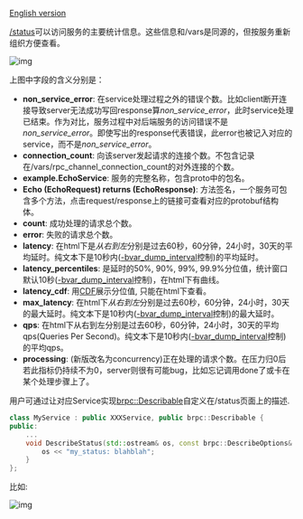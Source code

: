 [English version](../en/status.md)

[/status](http://brpc.baidu.com:8765/status)可以访问服务的主要统计信息。这些信息和/vars是同源的，但按服务重新组织方便查看。

![img](../images/status.png)

上图中字段的含义分别是：

- **non_service_error**: 在service处理过程之外的错误个数。比如client断开连接导致server无法成功写回response算*non_service_error*，此时service处理已结束。作为对比，服务过程中对后端服务的访问错误不是*non_service_error*。即使写出的response代表错误，此error也被记入对应的service，而不是*non_service_error*。
- **connection_count**: 向该server发起请求的连接个数。不包含记录在/vars/rpc_channel_connection_count的对外连接的个数。
- **example.EchoService**: 服务的完整名称，包含proto中的包名。
- **Echo (EchoRequest) returns (EchoResponse)**: 方法签名，一个服务可包含多个方法，点击request/response上的链接可查看对应的protobuf结构体。
- **count**: 成功处理的请求总个数。
- **error**: 失败的请求总个数。
- **latency**: 在html下是*从右到左*分别是过去60秒，60分钟，24小时，30天的平均延时。纯文本下是10秒内([-bvar_dump_interval](http://brpc.baidu.com:8765/flags/bvar_dump_interval)控制)的平均延时。
- **latency_percentiles**: 是延时的50%, 90%, 99%, 99.9%分位值，统计窗口默认10秒([-bvar_dump_interval](http://brpc.baidu.com:8765/flags/bvar_dump_interval)控制)，在html下有曲线。
- **latency_cdf**: 用[CDF](https://en.wikipedia.org/wiki/Cumulative_distribution_function)展示分位值, 只能在html下查看。
- **max_latency**: 在html下*从右到左*分别是过去60秒，60分钟，24小时，30天的最大延时。纯文本下是10秒内([-bvar_dump_interval](http://brpc.baidu.com:8765/flags/bvar_dump_interval)控制)的最大延时。
- **qps**: 在html下从右到左分别是过去60秒，60分钟，24小时，30天的平均qps(Queries Per Second)。纯文本下是10秒内([-bvar_dump_interval](http://brpc.baidu.com:8765/flags/bvar_dump_interval)控制)的平均qps。
- **processing**: (新版改名为concurrency)正在处理的请求个数。在压力归0后若此指标仍持续不为0，server则很有可能bug，比如忘记调用done了或卡在某个处理步骤上了。


用户可通过让对应Service实现[brpc::Describable](https://github.com/brpc/brpc/blob/master/src/brpc/describable.h)自定义在/status页面上的描述.

```c++
class MyService : public XXXService, public brpc::Describable {
public:
    ...
    void DescribeStatus(std::ostream& os, const brpc::DescribeOptions& options) const {
        os << "my_status: blahblah";
    }
};
```

比如:

![img](../images/status_2.png)
